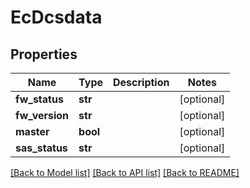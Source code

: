 # EcDcsdata

## Properties
Name | Type | Description | Notes
------------ | ------------- | ------------- | -------------
**fw_status** | **str** |  | [optional] 
**fw_version** | **str** |  | [optional] 
**master** | **bool** |  | [optional] 
**sas_status** | **str** |  | [optional] 

[[Back to Model list]](../README.md#documentation-for-models) [[Back to API list]](../README.md#documentation-for-api-endpoints) [[Back to README]](../README.md)


